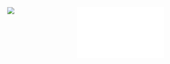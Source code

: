 <div align="center">
  <img align="right" src="https://github.com/yfyeung/yfyeung/blob/main/overview.svg"  width="200">
  <img height="170px" src="https://github-readme-stats.vercel.app/api/top-langs/?username=yfyeung&layout=compact&langs_count=8" />
</div>
